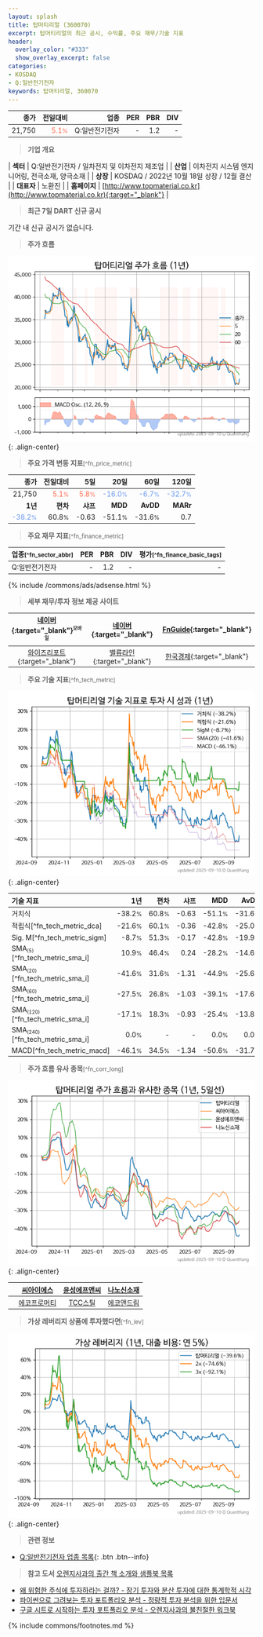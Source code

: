 ```yaml
---
layout: splash
title: 탑머티리얼 (360070)
excerpt: 탑머티리얼의 최근 공시, 수익률, 주요 재무/기술 지표
header:
  overlay_color: "#333"
  show_overlay_excerpt: false
categories:
- KOSDAQ
- Q:일반전기전자
keywords: 탑머티리얼, 360070
---
```


| **종가** | **전일대비** | **업종** | **PER** | **PBR** | **DIV** |
| -------: | -----------: | -------: | ------: | ------: | ------: |
| 21,750 | <span style="color: tomato">5.1<small>%</small></span> | Q:일반전기전자 | - | 1.2 | - |

<!-- more -->


> **기업 개요**<a id="company"></a>

| <span style="white-space:nowrap;">**섹터**</span> | Q:일반전기전자 / 일차전지 및 이차전지 제조업 |
| <span style="white-space:nowrap;">**산업**</span> | 이차전지 시스템 엔지니어링, 전극소재, 양극소재 |
| <span style="white-space:nowrap;">**상장**</span> | KOSDAQ / 2022년 10월 18일 상장 / 12월 결산 |
| <span style="white-space:nowrap;">**대표자**</span> | 노환진 |
| <span style="white-space:nowrap;">**홈페이지**</span> | [http://www.topmaterial.co.kr](http://www.topmaterial.co.kr){:target="_blank"} |


> **최근 7일 DART 신규 공시**<a id="dart"></a>

기간 내 신규 공시가 없습니다.


> **주가 흐름**<a id="price"></a>

![360070](/stock/images/360070.png){: .align-center}


> **주요 가격 변동 지표**<small>[^fn_price_metric]</small>

| **종가** | **전일대비** | **5일** | **20일** | **60일** | **120일** |
| -------: | -----------: | ------: | -------: | -------: | --------: |
| 21,750 | <span style="color: tomato">5.1<small>%</small></span> | <span style="color: tomato">5.8<small>%</small></span> | <span style="color: cornflowerblue">-16.0<small>%</small></span> | <span style="color: cornflowerblue">-6.7<small>%</small></span> | <span style="color: cornflowerblue">-32.7<small>%</small></span> |
| **1년** | **편차** | **샤프** | **MDD** | **AvDD** | **MARr** |
| <span style="color: cornflowerblue">-38.2<small>%</small></span> | 60.8<small>%</small> | -0.63 | -51.1<small>%</small> | -31.6<small>%</small> | 0.7 |


> **주요 재무 지표**<small>[^fn_finance_metric]</small>

| **업종**<small>[^fn_sector_abbr]</small> | **PER** | **PBR** | **DIV** | **평가**<small>[^fn_finance_basic_tags]</small> |
| :--------------------------------------- | ------: | ------: | ------: | ----------------------------------------------: |
| Q:일반전기전자 | - | 1.2 | - | - |



{% include /commons/ads/adsense.html %}

> **세부 재무/투자 정보 제공 사이트**

| [네이버](https://m.stock.naver.com/domestic/stock/360070/finance/summary){:target="_blank"}<sup><small>모바일</small></sup> | [네이버](https://finance.naver.com/item/coinfo.naver?code=360070){:target="_blank"} | [FnGuide](https://comp.fnguide.com/SVO2/ASP/SVD_Invest.asp?gicode=A360070&MenuYn=Y){:target="_blank"} |
| :---: | :---: | :---: |
| [와이즈리포트](https://comp.wisereport.co.kr/company/c1040001.aspx?cmp_cd=360070){:target="_blank"} | [밸류라인](https://www.valueline.co.kr/finance/summary/360070){:target="_blank"} | [한국경제](https://markets.hankyung.com/stock/360070/financial-summary){:target="_blank"} |


> **주요 기술 지표**<small>[^fn_tech_metric]</small>


![360070](/stock/images/360070_tech.png){: .align-center}

| **기술 지표** | **1년** | **편차** | **샤프** | **MDD** | **AvDD** |
| :------------ | ------: | -----------: | -------: | ------: | -------: |
| 거치식 | -38.2<small>%</small> | 60.8<small>%</small> | -0.63 | -51.1<small>%</small> | -31.6<small>%</small> |
| 적립식[^fn_tech_metric_dca] | -21.6<small>%</small> | 60.1<small>%</small> | -0.36 | -42.8<small>%</small> | -25.0<small>%</small> |
| Sig. M[^fn_tech_metric_sigm] | -8.7<small>%</small> | 51.3<small>%</small> | -0.17 | -42.8<small>%</small> | -19.9<small>%</small> |
| SMA<small><sub>(5)</sub></small>[^fn_tech_metric_sma_i] | 10.9<small>%</small> | 46.4<small>%</small> | 0.24 | -28.2<small>%</small> | -14.6<small>%</small> |
| SMA<small><sub>(20)</sub></small>[^fn_tech_metric_sma_i] | -41.6<small>%</small> | 31.6<small>%</small> | -1.31 | -44.9<small>%</small> | -25.6<small>%</small> |
| SMA<small><sub>(60)</sub></small>[^fn_tech_metric_sma_i] | -27.5<small>%</small> | 26.8<small>%</small> | -1.03 | -39.1<small>%</small> | -17.6<small>%</small> |
| SMA<small><sub>(120)</sub></small>[^fn_tech_metric_sma_i] | -17.1<small>%</small> | 18.3<small>%</small> | -0.93 | -25.4<small>%</small> | -13.8<small>%</small> |
| SMA<small><sub>(240)</sub></small>[^fn_tech_metric_sma_i] | 0.0<small>%</small> | - | - | 0.0<small>%</small> | 0.0<small>%</small> |
| MACD[^fn_tech_metric_macd] | -46.1<small>%</small> | 34.5<small>%</small> | -1.34 | -50.6<small>%</small> | -31.7<small>%</small> |


> **주가 흐름 유사 종목**<a id="corr"></a><small>[^fn_corr_long]</small>

![360070](/stock/images/360070_corr.png){: .align-center}

|       | [씨아이에스](/222080/) | [윤성에프앤씨](/372170/) | [나노신소재](/121600/) |
| :---: | :------------------------------------: | :------------------------------------: | :------------------------------------: |
|       | [에코프로머티](/450080/) | [TCC스틸](/002710/) | [에코앤드림](/101360/) |


> **가상 레버리지 상품에 투자했다면**<a id="2x"></a><small>[^fn_lev]</small>

![360070](/stock/images/360070_2x.png){: .align-center}


> **관련 정보**

- [Q:일반전기전자 업종 목록](/stats/sector/kosdaq_업종_일반전기전자_종목/){: .btn .btn--info}

> **참고 도서** [오렌지사과의 출간 책 소개와 샘플북 목록](https://kongdori.tistory.com/691)

- [왜 위험한 주식에 투자하라는 걸까? - 장기 투자와 분산 투자에 대한 통계학적 시각](https://kongdori.tistory.com/421)
- [파이썬으로 그려보는 투자 포트폴리오 분석  - 정량적 투자 분석을 위한 입문서](https://kongdori.tistory.com/643)
- [구글 시트로 시작하는 투자 포트폴리오 분석 - 오렌지사과의 불친절한 워크북](https://kongdori.tistory.com/449)


{% include commons/footnotes.md %}